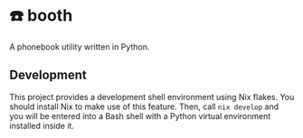 # ☎️ booth

A phonebook utility written in Python.

## Development

This project provides a development shell environment using Nix flakes. You should install Nix to make use of this feature. Then, call `nix develop` and you will be entered into a Bash shell with a Python virtual environment installed inside it.

